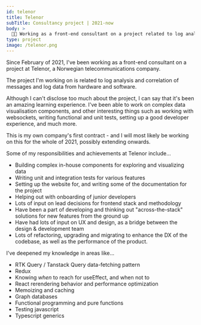 ```yaml
---
id: telenor
title: Telenor
subTitle: Consultancy project | 2021-now
body: >
  👨‍💻 Working as a front-end consultant on a project related to log analysis, correlation and visualisation of data.
type: project
image: /telenor.png
---
```


Since February of 2021, I've been working as a
front-end consultant on a project at Telenor, a
Norwegian telecommunications company.

The project I'm working on is related to log
analysis and correlation of messages and log
data from hardware and software.

Although I can't disclose too much about the
project, I can say that it's been an amazing
learning experience. I've been able to work on
complex data visualisation components, and
other interesting things such as working with
websockets, writing functional and unit tests,
setting up a good developer experience, and
much more.

This is my own company's first contract - and I
will most likely be working on this for the
whole of 2021, possibly extending onwards.

Some of my responsibilities and achievements at Telenor include...

- Building complex in-house components for exploring and visualizing data
- Writing unit and integration tests for various features
- Setting up the website for, and writing some of the documentation for the project
- Helping out with onboarding of junior developers
- Lots of input on lead decisions for frontend stack and methodology
- Have been a part of developing and thinking out "across-the-stack" solutions for new features from the ground up
- Have had lots of input on UX and design, as a bridge between the design & development team
- Lots of refactoring, upgrading and migrating to enhance the DX of the codebase, as well as the performance of the product.

I've deepened my knowledge in areas like...

- RTK Query / Tanstack Query data-fetching pattern
- Redux
- Knowing _when_ to reach for useEffect, and when not to
- React rerendering behavior and performance optimization
- Memoizing and caching
- Graph databases
- Functional programming and pure functions
- Testing javascript
- Typescript generics
